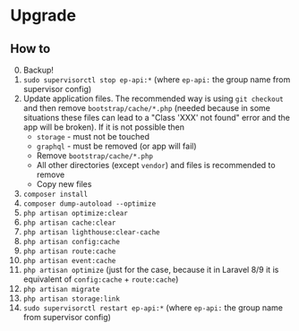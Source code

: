 # Upgrade

## How to

0. Backup!
1. `sudo supervisorctl stop ep-api:*` (where `ep-api:` the group name from supervisor config)
2. Update application files. The recommended way is using `git checkout` and then remove `bootstrap/cache/*.php` (needed because in some situations these files can lead to a "Class 'XXX' not found" error and the app will be broken). If it is not possible then
    * `storage` - must not be touched
    * `graphql` - must be removed (or app will fail)
    * Remove `bootstrap/cache/*.php`
    * All other directories (except `vendor`) and files is recommended to remove
    * Copy new files
3. `composer install`
4. `composer dump-autoload --optimize`
5. `php artisan optimize:clear`
6. `php artisan cache:clear`
7. `php artisan lighthouse:clear-cache`
8. `php artisan config:cache`
9. `php artisan route:cache`
10. `php artisan event:cache`
11. `php artisan optimize` (just for the case, because it in Laravel 8/9 it is equivalent of `config:cache` + `route:cache`)
12. `php artisan migrate`
13. `php artisan storage:link`
14. `sudo supervisorctl restart ep-api:*` (where `ep-api:` the group name from supervisor config)
